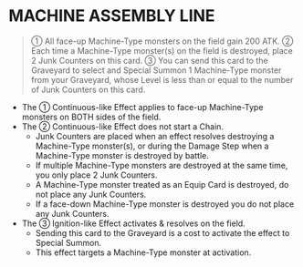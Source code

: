
# MACHINE ASSEMBLY LINE  
> ① All face-up Machine-Type monsters on the field gain 200 ATK. ② Each time a Machine-Type monster(s) on the field is destroyed, place 2 Junk Counters on this card. ③ You can send this card to the Graveyard to select and Special Summon 1 Machine-Type monster from your Graveyard, whose Level is less than or equal to the number of Junk Counters on this card.

*   The ① Continuous-like Effect applies to face-up Machine-Type monsters on BOTH sides of the field.
*   The ② Continuous-like Effect does not start a Chain.
    *   Junk Counters are placed when an effect resolves destroying a Machine-Type monster(s), or during the Damage Step when a Machine-Type monster is destroyed by battle.
    *   If multiple Machine-Type monsters are destroyed at the same time, you only place 2 Junk Counters.
    *   A Machine-Type monster treated as an Equip Card is destroyed, do not place any Junk Counters.
    *   If a face-down Machine-Type monster is destroyed you do not place any Junk Counters.
*   The ③ Ignition-like Effect activates & resolves on the field.
    *   Sending this card to the Graveyard is a cost to activate the effect to Special Summon.
    *   This effect targets a Machine-Type monster at activation.

  